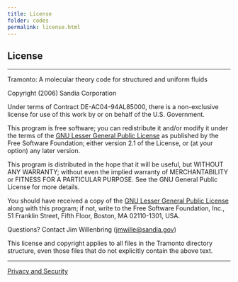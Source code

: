 ```yaml
---
title: License
folder: codes
permalink: license.html
---
```


## License

***

Tramonto: A molecular theory code for structured and uniform fluids

Copyright (2006) Sandia Corporation

Under terms of Contract DE-AC04-94AL85000, there is a non-exclusive license for use of this work by or on behalf of the U.S. Government.

This program is free software; you can redistribute it and/or modify it under the terms of the [GNU Lesser General Public License](http://www.gnu.org/licenses/lgpl.html) as published by the Free Software Foundation; either version 2.1 of the License, or (at your option) any later version.

This program is distributed in the hope that it will be useful, but WITHOUT ANY WARRANTY; without even the implied warranty of MERCHANTABILITY or FITNESS FOR A PARTICULAR PURPOSE. See the GNU General Public License for more details.

You should have received a copy of the [GNU Lesser General Public License](http://www.gnu.org/licenses/lgpl.html) along with this program; if not, write to the Free Software Foundation, Inc., 51 Franklin Street, Fifth Floor, Boston, MA 02110-1301, USA.

Questions? Contact Jim Willenbring ([jmwille@sandia.gov](mailto:jmwille@sandia.gov))

This license and copyright applies to all files in the Tramonto directory structure, even those files that do not explicitly contain the above text.

***

[Privacy and Security](http://www.sandia.gov/general/privacy-security/index.html)  